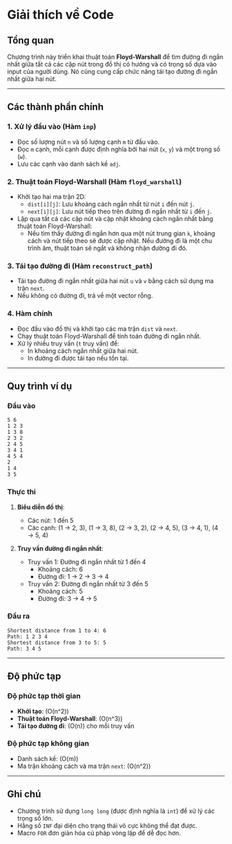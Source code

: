 # Giải thích về Code

## Tổng quan
Chương trình này triển khai thuật toán **Floyd-Warshall** để tìm đường đi ngắn nhất giữa tất cả các cặp nút trong đồ thị có hướng và có trọng số dựa vào input của người dùng. Nó cũng cung cấp chức năng tái tạo đường đi ngắn nhất giữa hai nút.

---

## Các thành phần chính

### 1. **Xử lý đầu vào (Hàm `inp`)**
- Đọc số lượng nút `n` và số lượng cạnh `m` từ đầu vào.
- Đọc `m` cạnh, mỗi cạnh được định nghĩa bởi hai nút (`x`, `y`) và một trọng số (`w`).
- Lưu các cạnh vào danh sách kề `adj`.

### 2. **Thuật toán Floyd-Warshall (Hàm `floyd_warshall`)**
- Khởi tạo hai ma trận 2D:
  - `dist[i][j]`: Lưu khoảng cách ngắn nhất từ nút `i` đến nút `j`.
  - `next[i][j]`: Lưu nút tiếp theo trên đường đi ngắn nhất từ `i` đến `j`.
- Lặp qua tất cả các cặp nút và cập nhật khoảng cách ngắn nhất bằng thuật toán Floyd-Warshall:
  - Nếu tìm thấy đường đi ngắn hơn qua một nút trung gian `k`, khoảng cách và nút tiếp theo sẽ được cập nhật. Nếu đường đi là một chu trình âm, thuật toán sẽ ngắt và không nhận đường đi đó.

### 3. **Tái tạo đường đi (Hàm `reconstruct_path`)**
- Tái tạo đường đi ngắn nhất giữa hai nút `u` và `v` bằng cách sử dụng ma trận `next`.
- Nếu không có đường đi, trả về một vector rỗng.

### 4. **Hàm chính**
- Đọc đầu vào đồ thị và khởi tạo các ma trận `dist` và `next`.
- Chạy thuật toán Floyd-Warshall để tính toán đường đi ngắn nhất.
- Xử lý nhiều truy vấn (`t` truy vấn) để:
  - In khoảng cách ngắn nhất giữa hai nút.
  - In đường đi được tái tạo nếu tồn tại.

---

## Quy trình ví dụ

### Đầu vào
```
5 6
1 2 3
1 3 8
2 3 2
2 4 5
3 4 1
4 5 4
2
1 4
3 5
```

### Thực thi
1. **Biểu diễn đồ thị**:
   - Các nút: 1 đến 5
   - Các cạnh: (1 → 2, 3), (1 → 3, 8), (2 → 3, 2), (2 → 4, 5), (3 → 4, 1), (4 → 5, 4)

2. **Truy vấn đường đi ngắn nhất**:
   - Truy vấn 1: Đường đi ngắn nhất từ 1 đến 4
     - Khoảng cách: 6
     - Đường đi: 1 → 2 → 3 → 4
   - Truy vấn 2: Đường đi ngắn nhất từ 3 đến 5
     - Khoảng cách: 5
     - Đường đi: 3 → 4 → 5

### Đầu ra
```
Shortest distance from 1 to 4: 6
Path: 1 2 3 4 
Shortest distance from 3 to 5: 5
Path: 3 4 5 
```

---

## Độ phức tạp

### Độ phức tạp thời gian
- **Khởi tạo**: \(O(n^2)\)
- **Thuật toán Floyd-Warshall**: \(O(n^3)\)
- **Tái tạo đường đi**: \(O(n)\) cho mỗi truy vấn

### Độ phức tạp không gian
- Danh sách kề: \(O(m)\)
- Ma trận khoảng cách và ma trận `next`: \(O(n^2)\)

---

## Ghi chú
- Chương trình sử dụng `long long` (được định nghĩa là `int`) để xử lý các trọng số lớn.
- Hằng số `INF` đại diện cho trạng thái vô cực không thể đạt được.
- Macro `FOR` đơn giản hóa cú pháp vòng lặp để dễ đọc hơn.


